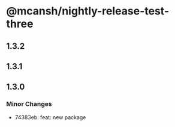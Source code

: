# @mcansh/nightly-release-test-three

## 1.3.2

## 1.3.1

## 1.3.0

### Minor Changes

- 74383eb: feat: new package
